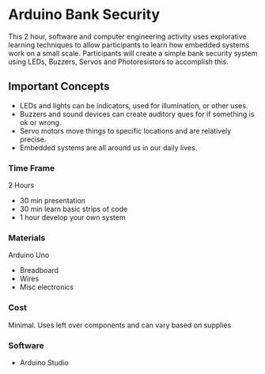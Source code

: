 # Arduino Bank Security
This 2 hour, software and computer engineering activity uses explorative learning techniques to allow participants to learn how embedded systems work on a small scale. Participants will create a simple bank security system using LEDs, Buzzers, Servos and Photoresistors to accomplish this.

## Important Concepts
- LEDs and lights can be indicators, used for illumination, or other uses.
- Buzzers and sound devices can create auditory ques for if something is ok or wrong.
- Servo motors move things to specific locations and are relatively precise.
- Embedded systems are all around us in our daily lives.

### Time Frame
2 Hours
- 30 min presentation
- 30 min learn basic strips of code
- 1 hour develop your own system

### Materials
Arduino Uno
- Breadboard
- Wires
- Misc electronics

### Cost
Minimal. Uses left over components and can vary based on supplies

### Software
- Arduino Studio
